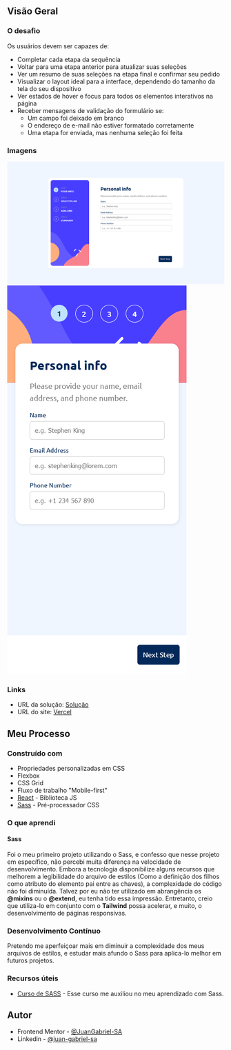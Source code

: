 ## Visão Geral

### O desafio

Os usuários devem ser capazes de:

- Completar cada etapa da sequência
- Voltar para uma etapa anterior para atualizar suas seleções
- Ver um resumo de suas seleções na etapa final e confirmar seu pedido
- Visualizar o layout ideal para a interface, dependendo do tamanho da tela do seu dispositivo
- Ver estados de hover e focus para todos os elementos interativos na página
- Receber mensagens de validação do formulário se:
  - Um campo foi deixado em branco
  - O endereço de e-mail não estiver formatado corretamente
  - Uma etapa for enviada, mas nenhuma seleção foi feita

### Imagens

![Captura-01](./src/assets/screenshots/01.png)
![Captura-02](./src/assets/screenshots/02.png)

### Links

- URL da solução: [Solução](https://www.frontendmentor.io/solutions/responsive-multistep-form-with-react-and-sass-B9GSLXhag0)
- URL do site: [Vercel](https://form-challenge-three.vercel.app)

## Meu Processo

### Construído com

- Propriedades personalizadas em CSS
- Flexbox
- CSS Grid
- Fluxo de trabalho "Mobile-first"
- [React](https://reactjs.org/) - Biblioteca JS
- [Sass](https://sass-lang.com/) - Pré-processador CSS


### O que aprendi

#### Sass

Foi o meu primeiro projeto utilizando o Sass, e confesso que nesse projeto em específico, não percebi muita diferença na velocidade de desenvolvimento. 
Embora a tecnologia disponibilize alguns recursos que melhorem a legibilidade do arquivo de estilos (Como a definição dos filhos como atributo do elemento pai entre as chaves), 
a complexidade do código não foi diminuída. Talvez por eu não ter utilizado em abrangência os **@mixins** ou o **@extend**, eu tenha tido essa impressão. 
Entretanto, creio que utiliza-lo em conjunto com o **Tailwind** possa acelerar, e muito, o desenvolvimento de páginas responsivas.

### Desenvolvimento Contínuo

Pretendo me aperfeiçoar mais em diminuir a complexidade dos meus arquivos de estilos, e estudar mais afundo o Sass para aplica-lo melhor em futuros projetos.

### Recursos úteis

- [Curso de SASS](https://cursos.alura.com.br/course/sass-css-estilizando-site) - Esse curso me auxiliou no meu aprendizado com Sass.

## Autor

- Frontend Mentor - [@JuanGabriel-SA](https://www.frontendmentor.io/profile/JuanGabriel-SA)
- Linkedin - [@juan-gabriel-sa](https://www.linkedin.com/in/juan-gabriel-sa/)
